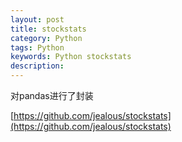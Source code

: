 ```yaml
---
layout: post
title: stockstats
category: Python
tags: Python 
keywords: Python stockstats
description: 
---
```



对pandas进行了封装

[https://github.com/jealous/stockstats](https://github.com/jealous/stockstats)
